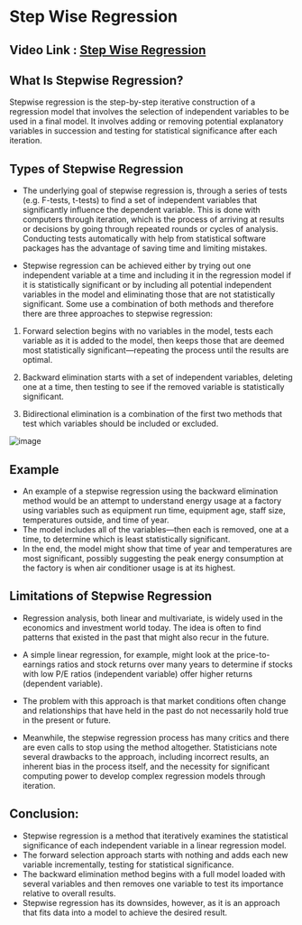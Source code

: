 # Step Wise Regression

## Video Link : [Step Wise Regression](https://drive.google.com/file/d/1l92XxIkE4wRn7egWZMo-xINhkA2_GrCa/view?usp=sharing)

## What Is Stepwise Regression?
Stepwise regression is the step-by-step iterative construction of a regression model that involves the selection of independent variables to be used in a final model. It involves adding or removing potential explanatory variables in succession and testing for statistical significance after each iteration.

## Types of Stepwise Regression
- The underlying goal of stepwise regression is, through a series of tests (e.g. F-tests, t-tests) to find a set of independent variables that significantly influence the dependent variable. This is done with computers through iteration, which is the process of arriving at results or decisions by going through repeated rounds or cycles of analysis. Conducting tests automatically with help from statistical software packages has the advantage of saving time and limiting mistakes.

- Stepwise regression can be achieved either by trying out one independent variable at a time and including it in the regression model if it is statistically significant or by including all potential independent variables in the model and eliminating those that are not statistically significant. Some use a combination of both methods and therefore there are three approaches to stepwise regression:

1. Forward selection begins with no variables in the model, tests each variable as it is added to the model, then keeps those that are deemed most statistically significant—repeating the process until the results are optimal.

2. Backward elimination starts with a set of independent variables, deleting one at a time, then testing to see if the removed variable is statistically significant.

3. Bidirectional elimination is a combination of the first two methods that test which variables should be included or excluded.

![image](https://user-images.githubusercontent.com/63282184/143803834-afe4672f-7233-4000-91e4-f2d96e9ee2cd.png)


## Example

- An example of a stepwise regression using the backward elimination method would be an attempt to understand energy usage at a factory using variables such as equipment run time, equipment age, staff size, temperatures outside, and time of year. 
- The model includes all of the variables—then each is removed, one at a time, to determine which is least statistically significant. 
- In the end, the model might show that time of year and temperatures are most significant, possibly suggesting the peak energy consumption at the factory is when air conditioner usage is at its highest. 

## Limitations of Stepwise Regression
- Regression analysis, both linear and multivariate, is widely used in the economics and investment world today. The idea is often to find patterns that existed in the past that might also recur in the future. 
- A simple linear regression, for example, might look at the price-to-earnings ratios and stock returns over many years to determine if stocks with low P/E ratios (independent variable) offer higher returns (dependent variable).
-  The problem with this approach is that market conditions often change and relationships that have held in the past do not necessarily hold true in the present or future.

- Meanwhile, the stepwise regression process has many critics and there are even calls to stop using the method altogether. Statisticians note several drawbacks to the approach, including incorrect results, an inherent bias in the process itself, and the necessity for significant computing power to develop complex regression models through iteration.






## Conclusion:

- Stepwise regression is a method that iteratively examines the statistical significance of each independent variable in a linear regression model.
- The forward selection approach starts with nothing and adds each new variable incrementally, testing for statistical significance.
- The backward elimination method begins with a full model loaded with several variables and then removes one variable to test its importance relative to overall results.
- Stepwise regression has its downsides, however, as it is an approach that fits data into a model to achieve the desired result.
